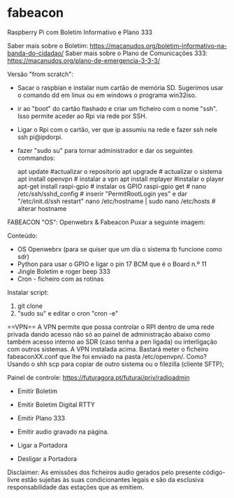 # fabeacon
Raspberry Pi com Boletim Informativo e Plano 333

Saber mais sobre o Boletim: https://macanudos.org/boletim-informativo-na-banda-do-cidadao/
Saber mais sobre o Plano de Comunicações 333: https://macanudos.org/plano-de-emergencia-3-3-3/

Versão "from scratch": 
- Sacar o raspbian e instalar num cartão de memória SD. Sugerimos usar o comando dd em linux ou em windows o programa win32iso.
- ir ao "boot" do cartão flashado e criar um ficheiro com o nome "ssh". Isso permite aceder ao Rpi via rede por SSH.
- Ligar o Rpi com o cartão, ver que ip assumiu na rede e fazer ssh nele ssh pi@ipdorpi.
- fazer "sudo su" para tornar administrador e dar os seguintes commandos:

  apt update #actualizar o repositorio
  apt upgrade # actualizar o sistema
  apt install openvpn  # instalar a vpn
  apt install mplayer #instalar o player
  apt-get install raspi-gpio # instalar os GPIO
  raspi-gpio get #
  nano /etc/ssh/sshd_config # inserir "PermitRootLogin yes" e dar "/etc/init.d/ssh restart"
  nano /etc/hostname | sudo nano /etc/hosts # alterar hostname


FABEACON "OS": Openwebrx & Fabeacon 
Puxar a seguinte imagem: 

Conteúdo:
- OS Openwebrx (para se quiser que um dia o sistema tb funcione como sdr)
- Python para usar o GPIO e ligar o pin 17 BCM que é o Board n.º 11
- Jingle Boletim e roger beep 333
- Cron - ficheiro com as rotinas

Instalar script: 
1. git clone 
2. "sudo su" e editar o cron "cron -e"

==VPN== 
A VPN permite que possa controlar o RPI dentro de uma rede privada dando acesso não só ao painel de administraçáo abaixo como também acesso interno ao SDR (caso tenha a pen ligada) ou interligação com outros sistemas.
A VPN instalada acima. Bastará meter o ficheiro fabeaconXX.conf que lhe foi enviado na pasta /etc/openvpn/. Como? Usando o shh scp para copiar de outro sistema ou o filezilla (cliente SFTP); 

Painel de controle:
https://futuragora.pt/futurai/priv/radioadmin

- Emitir Boletim
- Emitir Boletim Digital RTTY
- Emitir Plano 333
- Emitir audio gravado na página.

- Ligar a Portadora
- Desligar a Portadora

Disclaimer: As emissões dos ficheiros audio gerados pelo presente código-livre estão sujeitas às suas condicionantes legais e são da esclusiva responsabilidade das estações que as emitiem.
